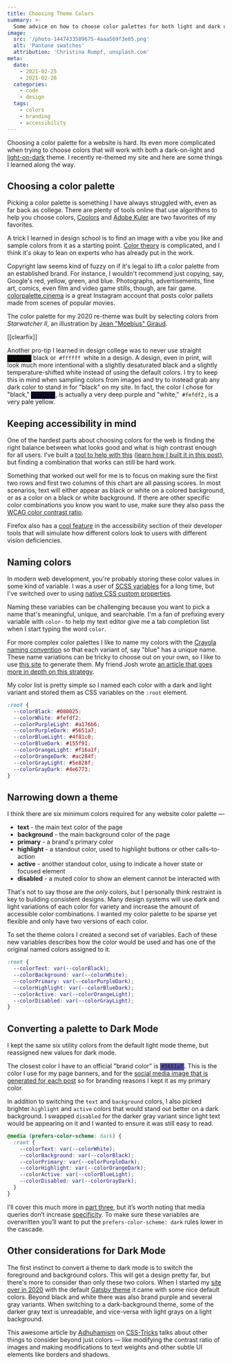 ```yaml
---
title: Choosing Theme Colors
summary: >-
  Some advice on how to choose color palettes for both light and dark user themes.
image:
  src: '/photo-1447433589675-4aaa569f3e05.png'
  alt: 'Pantone swatches'
  attribution: 'Christina Rumpf, unsplash.com'
meta:
  date: 
    - 2021-02-25
    - 2021-02-26
  categories:
    - code
    - design
  tags:
    - colors
    - branding
    - accessibility
---
```


<style>
  code[data-color] {
    padding: .125em .25em;
    margin: -.125em 0;
  }
  
  code[data-color="#000000"] {
    background: #000000;
    color: var(--colorWhite);
  }

  code[data-color="#ffffff"] {
    background: #ffffff;
    color: var(--colorBlack);
  }

  code[data-color="#080025"] {
    background: #080025;
    color: var(--colorWhite);
  }

  code[data-color="#fefdf2"] {
    background: #fefdf2;
    color: var(--colorBlack);
  }

  code[data-color="#5651a7"] {
    background: #5651a7;
    color: var(--colorWhite);
  }

</style>

Choosing a color palette for a website is hard. Its even more complicated when trying to choose colors that will work with both a dark-on-light and [light-on-dark](https://en.wikipedia.org/wiki/Light-on-dark_color_scheme) theme. I recently re-themed my site and here are some things I learned along the way.

## Choosing a color palette

Picking a color palette is something I have always struggled with, even as far back as college. There are plenty of tools online that use algorithms to help you choose colors, [Coolors](https://coolors.co/) and [Adobe Kuler](https://color.adobe.com/create/color-wheel) are two favorites of my favorites.

A trick I learned in design school is to find an image with a vibe you like and sample colors from it as a starting point. [Color theory](https://en.wikipedia.org/wiki/Color_theory) is complicated, and I think it's okay to lean on experts who has already put in the work.


<!-- ![Starwatcher II, Moebius](/images/moebius-starwatcher-2.jpg){data-align="left" data-small="true"} -->

Copyright law seems kind of fuzzy on if it's legal to lift a color palette from an established brand. For instance, I wouldn't recommend just copying, say, Google's red, yellow, green, and blue. Photographs, advertisements, fine art, comics, even film and video game stills, though, are fair game. [colorpalette.cinema](https://www.instagram.com/colorpalette.cinema/) is a great Instagram account that posts color pallets made from scenes of popular movies.

The color palette for my 2020 re-theme was built by selecting colors from _Starwatcher II_, an illustration by [Jean "Moebius" Giraud](https://en.wikipedia.org/wiki/Jean_Giraud).

[[clearfix]]

Another pro-tip I learned in design college was to never use straight <code data-color='#000000'>#000000</code> black or <code data-color='#ffffff'>#ffffff</code> white in a design. A design, even in print, will look much more intentional with a slightly desaturated black and a slightly temperature-shifted white instead of using the default colors. I try to keep this in mind when sampling colors from images and try to instead grab any dark color to stand in for "black" on my site. In fact, the color I chose for "black," <code data-color='#080025'>#080025</code>, is actually a very deep purple and "white," <code data-color='#fefdf2'>#fefdf2</code>, is a very pale yellow.

## Keeping accessibility in mind

<!-- ![all colors chosen for my website](/images/color-scheme-chart-all.png){data-align="right"} -->

One of the hardest parts about choosing colors for the web is finding the right balance between what looks good and what is high contrast enough for all users.  I've built a [tool to help with this](https://colors.ryanfiller.com/) ([learn how I built it in this post](/post/testing)), but finding a combination that works can still be hard work.

Something that worked out well for me is to focus on making sure the first two rows and first two columns of this chart are all passing scores. In most scenarios, text will either appear as black or white on a colored background, or as a color on a black or white background. If there are other specific color combinations you know you want to use, make sure they also pass the [WCAG color contrast ratio](https://www.w3.org/WAI/WCAG21/Understanding/contrast-minimum.html).

Firefox also has a [cool feature](https://developer.mozilla.org/en-US/docs/Tools/Accessibility_inspector/Simulation) in the accessibility section of their developer tools that will simulate how different colors look to users with different vision deficiencies.

<!-- ![simulated vision modes in dev tools](/images/color-scheme-simulated-vision-modes.png){data-align="full" data-caption="Simulation of Protanopia (no red), Deuteranopia (no green), Tritanopia (no blue), Achromatopsia (no color), and Contrast loss"} -->

## Naming colors

In modern web development, you're probably storing these color values in some kind of variable. I was a user of [SCSS variables](https://sass-lang.com/documentation/variables) for a long time, but I've switched over to using [native CSS custom properties](https://developer.mozilla.org/en-US/docs/Web/CSS/--*).

Naming these variables can be challenging because you want to pick a name that's meaningful, unique, and searchable. I'm a fan of prefixing every variable with `color-` to help my text editor give me a tab completion list when I start typing the word `color`.

<!-- ![$color variable autocompleting in VS Code](/images/named-color-variables.png){data-align="full"} -->

For more complex color palettes I like to name my colors with the [Crayola naming convention](https://tanzu.vmware.com/contenthttps://www.google.com/?s=/name-your-css-swatches-after-crayola-colors) so that each variant of, say "blue" has a unique name. These name variations can be tricky to choose out on your own, so I like to use [this site](https://chir.ag/projects/name-that-color) to generate them. My friend Josh wrote [an article that goes more in depth on this strategy](https://josh.beardedrobots.com/posts/crayola-naming/).

My color list is pretty simple so I named each color with a dark and light variant and stored them as CSS variables on the `:root` element.

```css
:root {
  --colorBlack: #080025;
  --colorWhite: #fefdf2;
  --colorPurpleLight: #a176b6;
  --colorPurpleDark: #5651a7;
  --colorBlueLight: #4f81c0;
  --colorBlueDark: #155f91;
  --colorOrangeLight: #f16a1f;
  --colorOrangeDark: #ac284f;
  --colorGrayLight: #5e828f;
  --colorGrayDark: #4e6773;
}
```

## Narrowing down a theme

I think there are six minimum colors required for any website color palette —

<!-- ![light mode colors](/images/color-scheme-chart-light.png){data-align="right" data-caption="light theme colors"} -->

- **text** - the main text color of the page
- **background** - the main background color of the page
- **primary** - a brand's primary color
- **highlight** - a standout color, used to highlight buttons or other calls-to-action
- **active** - another standout color, using to indicate a hover state or focused element
- **disabled** - a muted color to show an element cannot be interacted with

That's not to say those are the _only_ colors, but I personally think restraint is key to building consistent designs. Many design systems will use dark and light variations of each color for variety and increase the amount of accessible color combinations. I wanted my color palette to be sparse yet flexible and only have two versions of each color.

To set the theme colors I created a second set of variables. Each of these new variables describes how the color would be used and has one of the original named colors assigned to it.

```css
:root {
  --colorText: var(--colorBlack);
  --colorBackground: var(--colorWhite);
  --colorPrimary: var(--colorPurpleDark);
  --colorHighlight: var(--colorBlueDark);
  --colorActive: var(--colorOrangeLight);
  --colorDisabled: var(--colorGrayLight);
}
```

## Converting a palette to Dark Mode

I kept the same six utility colors from the default light mode theme, but reassigned new values for dark mode.

<!-- ![dark mode colors](/images/color-scheme-chart-dark.png){data-align="right" data-caption="dark theme colors"} -->

The closest color I have to an official "brand color" is <code data-color='#5651a7'>#5651a7</code>. This is the color I use for my page banners, and for the [social media image that is generated for each post](https://www.google.com/?s=/automatic-social-share-images) so for branding reasons I kept it as my primary color.

In addition to switching the `text` and `background` colors, I also picked brighter `highlight` and `active` colors that would stand out better on a dark background. I swapped `disabled` for the darker gray variant since light text would be appearing on it and I wanted to ensure it was still easy to read.

```css
@media (prefers-color-scheme: dark) {
  :root {
    --colorText: var(--colorWhite);
    --colorBackground: var(--colorBlack);
    --colorPrimary: var(--colorPurpleDark);
    --colorHighlight: var(--colorOrangeDark);
    --colorActive: var(--colorBlueLight);
    --colorDisabled: var(--colorGrayDark);
  }
}
```

I’ll cover this much more in [part three](https://www.google.com/?s=/building-a-color-scheme-toggle), but it’s worth noting that media queries don’t increase [specificity](https://developer.mozilla.org/en-US/docs/Web/CSS/Specificity). To make sure these variables are overwritten you’ll want to put the `prefers-color-scheme: dark` rules lower in the cascade.

## Other considerations for Dark Mode

The first instinct to convert a theme to dark mode is to switch the foreground and background colors. This will get a design pretty far, but there's more to consider than only these two colors. When I started my [site over in 2020](https://www.google.com/?s=/starting-fresh-in-2020) with the default [Gatsby theme](https://github.com/gatsbyjs/gatsby-starter-default) it came with some nice default colors. Beyond black and white there was also brand purple and several gray variants. When switching to a dark-background theme, some of the darker gray text is unreadable, and vice-versa with light grays on a light background.

This awesome article by [Adhuhamism](https://twitter.com/adhuhamism) on [CSS-Tricks](https://css-tricks.com/a-complete-guide-to-dark-mode-on-the-web/#design) talks about other things to consider beyond just colors — like modifying the contrast ratio of images and making modifications to text weights and other subtle UI elements like borders and shadows.
